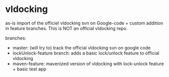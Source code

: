 vldocking
=========

as-is import of the officiel vldocking svn on Google-code + custom addition in feature branches. This is NOT an official vldocking repo.

branches:
* master: (will try to) track the official vldocking svn on google code
* lockUnlock-feature branch: adds a basic lock/unlock feature to official vldocking
* maven-feature: mavenized version of vldocking with lock-unlock feature + basic test app
